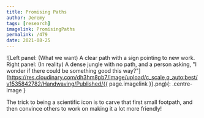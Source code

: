 ```yaml
---
title: Promising Paths
author: Jeremy
tags: [research]
imagelink: PromisingPaths
permalink: /479
date: 2021-08-25
---
```


![Left panel: (What we want) A clear path with a sign pointing to new work. Right panel: (In reality) A dense jungle with no path, and a person asking, "I wonder if there could be something good this way?"](https://res.cloudinary.com/dh3hm8pb7/image/upload/c_scale,q_auto:best/v1535842782/Handwaving/Published/{{ page.imagelink }}.png){: .centre-image }

The trick to being a scientific icon is to carve that first small footpath, and then convince others to work on making it a lot more friendly!
